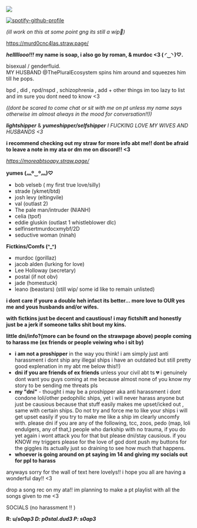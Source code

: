 ## 
![](https://komarev.com/ghpvc/?username=p0staldud3-username&label=stalkers+count)


[![spotify-github-profile](https://spotify-github-profile.kittinanx.com/api/view?uid=31txs26qxzmv5k2hq2exzfeknuoe&cover_image=true&theme=novatorem&show_offline=true&background_color=121212&interchange=false&bar_color=bdc100&bar_color_cover=true)](https://github.com/kittinan/spotify-github-profile)


*(ill work on this at some point gng its still a wip🥹)*

https://murd0cnc4las.straw.page/

***helllllooo!!!***
**my name is soap, i also go by roman, & murdoc <3 ( ◜‿◝ )♡.**

bisexual / genderfluid.  
MY HUSBAND @ThePluralEcosystem spins him around and squeezes him till he pops.



bpd , did , npd/nspd , schizophrenia , add + other things im too lazy to list and im sure you dont need to know <3


*((dont be scared to come chat or sit with me on pt unless my name says otherwise im almost always in the mood for conversation!!))*

***lightshipper*** & ***yumeshipper/selfshipper***
*I FUCKING LOVE MY WIVES AND HUSBANDS <3*



****i recommend checking out my straw for more info abt me!! dont be afraid to leave a note in my ata or dm me on discord!! <3****

*https://moreabtsoapy.straw.page/*



**yumes (灬º‿º灬)♡**
- bob velseb ( my first true love/silly)
- strade (ykmet/btd) 
- josh levy (eltingvile)
- val (outlast 2)
- The pale man/intruder (NIANH) 
-  celia (tpof)
- eddie gluskin (outlast 1 whistleblower dlc)
- selfinsertmurdocxmybf/2D
- seductive woman (ninah)

**Fictkins/Comfs (^_^)**
- murdoc (gorillaz)
- jacob alden (lurking for love)
- Lee Holloway (secretary)
- postal (if not obv)
- jade (homestuck)
- leano (beastars)
(still wip/ some id like to remain unlisted)



**i dont care if youre a double heh infact its better... more love to OUR yes me and yous husbands and/or wifes.**

**with fictkins just be decent and caustious! i may fictshift and honestly just be a jerk if someone talks shit bout my kins.**

****little dni/info?(more can be found on the strawpage above) people coming to harass me (ex friends or people veiwing who i sit by)****
 - **i am not a proshipper** in the way you think! i am simply just anti harassment i dont ship any illegal ships i have an outdated but still pretty good explenation in my abt me below this!!) 
 - **dni if you are friends of ex friends** unless your civil abt ts 💔 i genuinely dont want you guys coming at me because almost none of you know my story to be sending me threats pls
 - **my "dni"** - thought i may be a proshipper aka anti harassment i dont condone loli/other pedophilic ships, yet i will never harass anyone but just be causious because that stuff easily makes me upset/icked out , same with certain ships. Do not try and force me to like your ships i will get upset easily if you try to make me like a ship im clearly uncomfy with.
please dni if you are any of the following, tcc, zoos, pedo (map, loli endulgers, any of that,) people who darkship with no trauma, if you do yet again i wont attack you for that but please dni/stay causious. if you KNOW my triggers please for the love of god dont push my buttons for the giggles its actually just so draining to see how much that happens.
 - **whoever is going around on pt saying im 14 and giving my socials out for ppl to harass**

anyways sorry for the wall of text here lovelys!! i hope you all are having a wonderful day!! <3

drop a song rec on my ata!! im planning to make a pt playlist with all the songs given to me <3


SOCIALS (no harassment !! )

**R: u/_s0ap3
D: p0stal.dud3
P: s0ap3_** 
